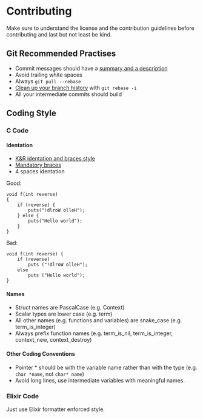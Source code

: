 # Contributing

Make sure to understand the license and the contribution guidelines before contributing and last but not least be kind.

## Git Recommended Practises

* Commit messages should have a [summary and a description](https://github.com/erlang/otp/wiki/writing-good-commit-messages)
* Avoid trailing white spaces
* Always `git pull --rebase`
* [Clean up your branch history](https://git-scm.com/book/id/v2/Git-Tools-Rewriting-History) with `git rebase -i`
* All your intermediate commits should build

## Coding Style

### C Code

#### Identation

* [K&R identation and braces style](https://en.wikipedia.org/wiki/Indentation_style#K&R_style)
* [Mandatory braces](https://en.wikipedia.org/wiki/Indentation_style#Variant:_mandatory_braces)
* 4 spaces identation

Good:
```
void f(int reverse)
{
    if (reverse) {
        puts("!dlroW olleH");
    } else {
        puts("Hello world");
    }
}
```

Bad:
```
void f(int reverse) {
    if (reverse)
        puts ("!dlroW olleH");
    else
        puts ("Hello world");
}
```

#### Names

* Struct names are PascalCase (e.g. Context)
* Scalar types are lower case (e.g. term)
* All other names (e.g. functions and variables) are snake_case (e.g. term_is_integer)
* Always prefix function names (e.g. term_is_nil, term_is_integer, context_new, context_destroy)

#### Other Coding Conventions
* Pointer * should be with the variable name rather than with the type (e.g. `char *name`, not `char* name`)
* Avoid long lines, use intermediate variables with meaningful names.

### Elixir Code

Just use Elixir formatter enforced style.

